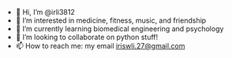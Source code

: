 - 👋 Hi, I’m @irli3812
- 👀 I’m interested in medicine, fitness, music, and friendship
- 🌱 I’m currently learning biomedical engineering and psychology
- 💞️ I’m looking to collaborate on python stuff!
- 📫 How to reach me: my email iriswli.27@gmail.com

<!---
irli3812/irli3812 is a ✨ special ✨ repository because its `README.md` (this file) appears on your GitHub profile.
You can click the Preview link to take a look at your changes.
--->

